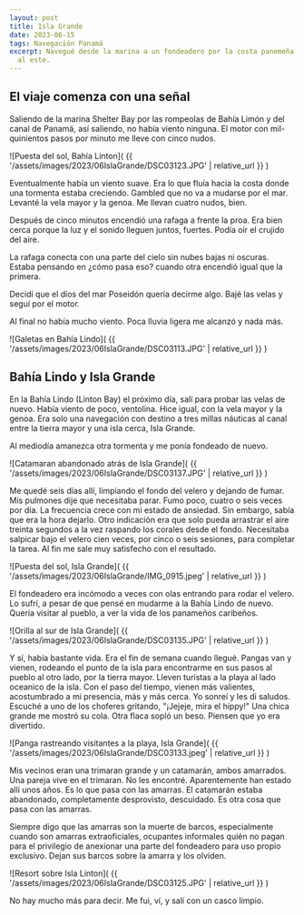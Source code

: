 ```yaml
---
layout: post
title: Isla Grande
date: 2023-06-15
tags: Navegación Panamá
excerpt: Navegué desde la marina a un fondeadero por la costa panemeña caribe
  al este.
---
```


## El viaje comenza con una señal

Saliendo de la marina Shelter Bay por las rompeolas de Bahía Limón y del canal
de Panamá, así saliendo, no había viento ninguna. El motor con mil-quinientos
pasos por minuto me lleve con cinco nudos.

![Puesta del sol, Bahía Linton](
  {{ '/assets/images/2023/06IslaGrande/DSC03123.JPG' | relative_url }}
)

Eventualmente había un viento suave. Era lo que fluía hacia la costa donde
una tormenta estaba creciendo. Gambled que no va a mudarse por el mar.
Levanté la vela mayor y la genoa. Me llevan cuatro nudos, bien.

Después de cinco minutos encendió una rafaga a frente la proa. Era bien
cerca porque la luz y el sonido lleguen juntos, fuertes. Podía oír el
crujido del aire.

La rafaga conecta con una parte del cielo sin nubes bajas ni oscuras.
Estaba pensando en ¿cómo pasa eso? cuando otra encendió igual que la primera.

Decidí que el dios del mar Poseidón quería decirme algo. Bajé las velas y seguí
por el motor.

Al final no había mucho viento. Poca lluvia ligera me alcanzó y nada más.

![Galetas en Bahía Lindo](
  {{ '/assets/images/2023/06IslaGrande/DSC03113.JPG' | relative_url }}
)

## Bahía Lindo y Isla Grande

En la Bahía Lindo (Linton Bay) el próximo día, salí para probar las velas
de nuevo. Había viento de poco, ventolina. Hice igual, con la vela mayor y la
genoa.  Era solo una navegación con destino a tres millas náuticas al canal
entre la tierra mayor y una isla cerca, Isla Grande.

Al mediodía amanezca otra tormenta y me ponía fondeado de nuevo.

![Catamaran abandonado atrás de Isla Grande](
  {{ '/assets/images/2023/06IslaGrande/DSC03137.JPG' | relative_url }}
)

Me quedé seis días allí, limpiando el fondo del velero y dejando de fumar. Mis
pulmones dije que necesitaba parar. Fumo poco, cuatro o seis veces por día. La
frecuencia crece con mi estado de ansiedad. Sin embargo, sabía que era la hora
dejarlo. Otro indicación era que solo pueda arrastrar el aire treinta segundos
a la vez raspando los corales desde el fondo.  Necesitaba salpicar
bajo el velero cien veces, por cinco o seis sesiones, para completar la
tarea. Al fin me sale muy satisfecho con el resultado.

![Puesta del sol, Isla Grande](
  {{ '/assets/images/2023/06IslaGrande/IMG_0915.jpeg' | relative_url }}
)

El fondeadero era incómodo a veces con olas entrando para rodar el velero.
Lo sufrí, a pesar de que pensé en mudarme a la Bahía Lindo de nuevo.
Quería visitar al pueblo, a ver la vida de los panameños caribeños.

![Orilla al sur de Isla Grande](
  {{ '/assets/images/2023/06IslaGrande/DSC03135.JPG' | relative_url }}
)

Y sí, había bastante vida. Era el fin de semana cuando llegué. Pangas van y
vienen, rodeando el punto de la isla para encontrarme en sus pasos al pueblo al
otro lado, por la tierra mayor. Lleven turistas a la playa al lado oceanico de
la isla. Con el paso del tiempo, vienen más valientes, acostumbrado a mi
presencia, más y más cerca. Yo sonreí y les di saludos.  Escuché a uno de los
choferes gritando, "¡Jejeje, mira el hippy!" Una chica grande me mostró su cola.
Otra flaca sopló un beso. Piensen que yo era divertido.

![Panga rastreando visitantes a la playa, Isla Grande](
  {{ '/assets/images/2023/06IslaGrande/DSC03133.jpeg' | relative_url }}
)

Mis vecinos eran una trimaran grande y un catamarán, ambos amarrados.
Una pareja vive en el trimaran. No les encontré. Aparentemente han estado
allí unos años. Es lo que pasa con las amarras. El catamarán estaba
abandonado, completamente desprovisto, descuidado. Es otra cosa que pasa con
las amarras.

Siempre digo que las amarras son la muerte de barcos, especialmente
cuando son amarras extraoficiales, ocupantes informales quién no pagan para el
privilegio de anexionar una parte del fondeadero para uso propio exclusivo.
Dejan sus barcos sobre la amarra y los olviden.

![Resort sobre Isla Linton](
  {{ '/assets/images/2023/06IslaGrande/DSC03125.JPG' | relative_url }}
)

No hay mucho más para decir. Me fui, ví, y salí con un casco limpio.

